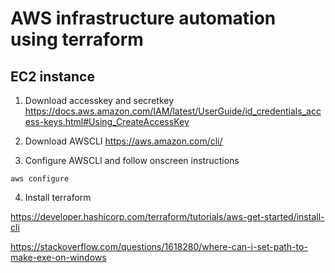 # AWS infrastructure automation using terraform

## EC2 instance

1. Download accesskey and secretkey
<https://docs.aws.amazon.com/IAM/latest/UserGuide/id_credentials_access-keys.html#Using_CreateAccessKey>

1. Download AWSCLI
<https://aws.amazon.com/cli/>

1. Configure AWSCLI and follow onscreen instructions
```
aws configure
```
4. Install terraform

<https://developer.hashicorp.com/terraform/tutorials/aws-get-started/install-cli>

<https://stackoverflow.com/questions/1618280/where-can-i-set-path-to-make-exe-on-windows>
